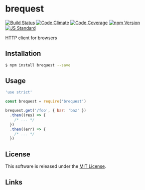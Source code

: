 brequest
==========

<!---
This file is generated by ape-tmpl. Do not update manually.
--->

<!-- Badge Start -->
<a name="badges"></a>

[![Build Status][bd_travis_shield_url]][bd_travis_url]
[![Code Climate][bd_codeclimate_shield_url]][bd_codeclimate_url]
[![Code Coverage][bd_codeclimate_coverage_shield_url]][bd_codeclimate_url]
[![npm Version][bd_npm_shield_url]][bd_npm_url]
[![JS Standard][bd_standard_shield_url]][bd_standard_url]

[bd_repo_url]: https://github.com/b-labo/brequest
[bd_travis_url]: http://travis-ci.org/b-labo/brequest
[bd_travis_shield_url]: http://img.shields.io/travis/b-labo/brequest.svg?style=flat
[bd_travis_com_url]: http://travis-ci.com/b-labo/brequest
[bd_travis_com_shield_url]: https://api.travis-ci.com/b-labo/brequest.svg?token=
[bd_license_url]: https://github.com/b-labo/brequest/blob/master/LICENSE
[bd_codeclimate_url]: http://codeclimate.com/github/b-labo/brequest
[bd_codeclimate_shield_url]: http://img.shields.io/codeclimate/github/b-labo/brequest.svg?style=flat
[bd_codeclimate_coverage_shield_url]: http://img.shields.io/codeclimate/coverage/github/b-labo/brequest.svg?style=flat
[bd_gemnasium_url]: https://gemnasium.com/b-labo/brequest
[bd_gemnasium_shield_url]: https://gemnasium.com/b-labo/brequest.svg
[bd_npm_url]: http://www.npmjs.org/package/brequest
[bd_npm_shield_url]: http://img.shields.io/npm/v/brequest.svg?style=flat
[bd_standard_url]: http://standardjs.com/
[bd_standard_shield_url]: https://img.shields.io/badge/code%20style-standard-brightgreen.svg

<!-- Badge End -->


<!-- Description Start -->
<a name="description"></a>

HTTP client for browsers

<!-- Description End -->


<!-- Overview Start -->
<a name="overview"></a>



<!-- Overview End -->


<!-- Sections Start -->
<a name="sections"></a>

<!-- Section from "doc/guides/01.Installation.md.hbs" Start -->

<a name="section-doc-guides-01-installation-md"></a>

Installation
-----

```bash
$ npm install brequest --save
```


<!-- Section from "doc/guides/01.Installation.md.hbs" End -->

<!-- Section from "doc/guides/02.Usage.md.hbs" Start -->

<a name="section-doc-guides-02-usage-md"></a>

Usage
---------

```javascript
'use strict'

const brequest = require('brequest')

brequest.get('/foo', { bar: 'baz' })
  .then((res) => {
    /* ... */
  })
  .then((err) => {
    /* ... */
  })

```


<!-- Section from "doc/guides/02.Usage.md.hbs" End -->


<!-- Sections Start -->


<!-- LICENSE Start -->
<a name="license"></a>

License
-------
This software is released under the [MIT License](https://github.com/b-labo/brequest/blob/master/LICENSE).

<!-- LICENSE End -->


<!-- Links Start -->
<a name="links"></a>

Links
------



<!-- Links End -->
